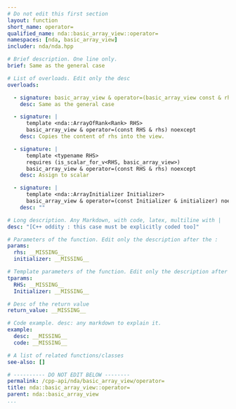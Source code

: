 ```yaml
---
# Do not edit this first section
layout: function
short_name: operator=
qualified_name: nda::basic_array_view::operator=
namespaces: [nda, basic_array_view]
includer: nda/nda.hpp

# Brief description. One line only.
brief: Same as the general case

# List of overloads. Edit only the desc
overloads:

  - signature: basic_array_view & operator=(basic_array_view const & rhs) noexcept
    desc: Same as the general case

  - signature: |
      template <nda::ArrayOfRank<Rank> RHS>
      basic_array_view & operator=(const RHS & rhs) noexcept
    desc: Copies the content of rhs into the view.

  - signature: |
      template <typename RHS>
      requires (is_scalar_for_v<RHS, basic_array_view>)
      basic_array_view & operator=(const RHS & rhs) noexcept
    desc: Assign to scalar

  - signature: |
      template <nda::ArrayInitializer Initializer>
      basic_array_view & operator=(const Initializer & initializer) noexcept
    desc: ""

# Long description. Any Markdown, with code, latex, multiline with |
desc: "[C++ oddity : this case must be explicitly coded too]"

# Parameters of the function. Edit only the description after the :
params:
  rhs: __MISSING__
  initializer: __MISSING__

# Template parameters of the function. Edit only the description after the :
tparams:
  RHS: __MISSING__
  Initializer: __MISSING__

# Desc of the return value
return_value: __MISSING__

# Code example. desc: any markdown to explain it.
example:
  desc: __MISSING__
  code: __MISSING__

# A list of related functions/classes
see-also: []

# ---------- DO NOT EDIT BELOW --------
permalink: /cpp-api/nda/basic_array_view/operator=
title: nda::basic_array_view::operator=
parent: nda::basic_array_view
...
```


